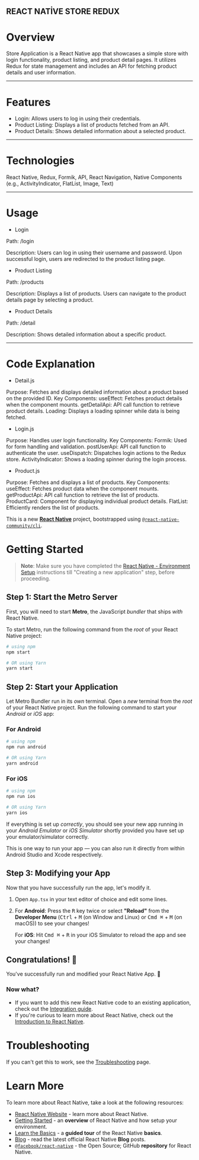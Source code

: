 REACT NATİVE STORE REDUX
--------------------------------

# Overview

Store Application is a React Native app that showcases a simple store with login functionality, product listing, and product detail pages. It utilizes Redux for state management and includes an API for fetching product details and user information.

-------------------------------------------------------------

# Features

- Login: Allows users to log in using their credentials.
- Product Listing: Displays a list of products fetched from an API.
- Product Details: Shows detailed information about a selected product.
- ------------------------

# Technologies

React Native,
Redux,
Formik,
API,
React Navigation,
Native Components (e.g., ActivityIndicator, FlatList, Image, Text)

------------------------------------
# Usage

* Login
  
Path: /login

Description: Users can log in using their username and password. Upon successful login, users are redirected to the product listing page.

* Product Listing
  
Path: /products

Description: Displays a list of products. Users can navigate to the product details page by selecting a product.

* Product Details
  
Path: /detail

Description: Shows detailed information about a specific product.

-----------------------------------------

# Code Explanation

* Detail.js
  
Purpose: Fetches and displays detailed information about a product based on the provided ID.
Key Components:
useEffect: Fetches product details when the component mounts.
getDetailApi: API call function to retrieve product details.
Loading: Displays a loading spinner while data is being fetched.

* Login.js
  
Purpose: Handles user login functionality.
Key Components:
Formik: Used for form handling and validation.
postUserApi: API call function to authenticate the user.
useDispatch: Dispatches login actions to the Redux store.
ActivityIndicator: Shows a loading spinner during the login process.

* Product.js
  
Purpose: Fetches and displays a list of products.
Key Components:
useEffect: Fetches product data when the component mounts.
getProductApi: API call function to retrieve the list of products.
ProductCard: Component for displaying individual product details.
FlatList: Efficiently renders the list of products.

This is a new [**React Native**](https://reactnative.dev) project, bootstrapped using [`@react-native-community/cli`](https://github.com/react-native-community/cli).

# Getting Started

>**Note**: Make sure you have completed the [React Native - Environment Setup](https://reactnative.dev/docs/environment-setup) instructions till "Creating a new application" step, before proceeding.

## Step 1: Start the Metro Server

First, you will need to start **Metro**, the JavaScript _bundler_ that ships _with_ React Native.

To start Metro, run the following command from the _root_ of your React Native project:

```bash
# using npm
npm start

# OR using Yarn
yarn start
```

## Step 2: Start your Application

Let Metro Bundler run in its _own_ terminal. Open a _new_ terminal from the _root_ of your React Native project. Run the following command to start your _Android_ or _iOS_ app:

### For Android

```bash
# using npm
npm run android

# OR using Yarn
yarn android
```

### For iOS

```bash
# using npm
npm run ios

# OR using Yarn
yarn ios
```

If everything is set up _correctly_, you should see your new app running in your _Android Emulator_ or _iOS Simulator_ shortly provided you have set up your emulator/simulator correctly.

This is one way to run your app — you can also run it directly from within Android Studio and Xcode respectively.

## Step 3: Modifying your App

Now that you have successfully run the app, let's modify it.

1. Open `App.tsx` in your text editor of choice and edit some lines.
2. For **Android**: Press the <kbd>R</kbd> key twice or select **"Reload"** from the **Developer Menu** (<kbd>Ctrl</kbd> + <kbd>M</kbd> (on Window and Linux) or <kbd>Cmd ⌘</kbd> + <kbd>M</kbd> (on macOS)) to see your changes!

   For **iOS**: Hit <kbd>Cmd ⌘</kbd> + <kbd>R</kbd> in your iOS Simulator to reload the app and see your changes!

## Congratulations! :tada:

You've successfully run and modified your React Native App. :partying_face:

### Now what?

- If you want to add this new React Native code to an existing application, check out the [Integration guide](https://reactnative.dev/docs/integration-with-existing-apps).
- If you're curious to learn more about React Native, check out the [Introduction to React Native](https://reactnative.dev/docs/getting-started).

# Troubleshooting

If you can't get this to work, see the [Troubleshooting](https://reactnative.dev/docs/troubleshooting) page.

# Learn More

To learn more about React Native, take a look at the following resources:

- [React Native Website](https://reactnative.dev) - learn more about React Native.
- [Getting Started](https://reactnative.dev/docs/environment-setup) - an **overview** of React Native and how setup your environment.
- [Learn the Basics](https://reactnative.dev/docs/getting-started) - a **guided tour** of the React Native **basics**.
- [Blog](https://reactnative.dev/blog) - read the latest official React Native **Blog** posts.
- [`@facebook/react-native`](https://github.com/facebook/react-native) - the Open Source; GitHub **repository** for React Native.
